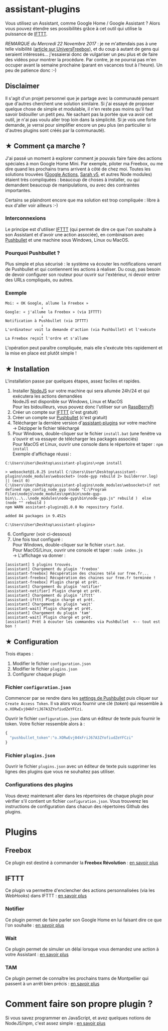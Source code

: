 # assistant-plugins

Vous utilisez un Assistant, comme Google Home / Google Assistant ? Alors vous pouvez étendre ses possibilités grâce à cet outil qui utilise la puissance de [IFTTT](http://www.ifttt.com/).

*REMARQUE du Mercredi 22 Novembre 2017* : je ne m'attendais pas à une telle visibilité ([article sur UniversFreebox](http://www.universfreebox.com/article/41705/Controler-votre-Freebox-grace-a-Google-Assistant-c-est-desormais-possible)), et du coup à autant de gens qui seraient intéressés... j'essaierai donc de vulgariser un peu plus et de faire des vidéos pour montrer la procédure. Par contre, je ne pourrai pas m'en occuper avant la semaine prochaine (parant en vacances tout à l'heure). Un peu de patience donc :-)

## Disclaimer

Il s'agit d'un projet personnel que je partage avec la communauté pensant que d'autres cherchent une solution similaire. Si j'ai essayé de proposer quelque chose de simple et modulable, il n'en reste pas moins qu'il faut savoir bidouiller un petit peu. Ne sachant pas la portée que va avoir cet outil, je n'ai pas voulu aller trop loin dans la simplicité. Si je vois une forte demande, je verrai pour simplifier encore un peu plus (en particulier si d'autres plugins sont créés par la communauté).

## ★ Comment ça marche ?

J'ai passé un moment à explorer comment je pouvais faire faire des actions spéciales à mon Google Home Mini. Par exemple, piloter ma Freebox, ou me dire quand les prochains trams arrivent à côté de chez moi. Toutes les solutions trouvées ([Google Actions](https://developers.google.com/actions/), [Sarah v5](https://github.com/NGRP/node-red-contrib-viseo), et autres Node modules) étaient très compliquées : beaucoup de choses à installer, ou qui demandent beaucoup de manipulations, ou avec des contraintes importantes.

Certains se plaindront encore que ma solution est trop compliquée : libre à eux d'aller voir ailleurs :-)

### Interconnexions

Le principe est d'utiliser [IFTTT](http://www.ifttt.com/) (qui permet de dire ce que l'on souhaite à son Assistant et d'avoir une action associée), en combinaison avec [Pushbullet](https://www.pushbullet.com/) et une machine sous Windows, Linux ou MacOS.

### Pourquoi Pushbullet ?

Plus simple et plus sécurisé : le système va écouter les notifications venant de Pushbullet et qui contiennent les actions à réaliser. Du coup, pas besoin de devoir configurer son routeur pour ouvrir sur l'extérieur, ni devoir entrer des URLs compliqués, ou autres.

### Exemple

```
Moi: « OK Google, allume la Freebox »
                ↓    
Google: « j'allume la Freebox » (via IFTTT)
                ↓    
Notification à Pushbullet (via IFTTT)
                ↓    
L'ordinateur voit la demande d'action (via Pushbullet) et l'exécute
                ↓    
La Freebox reçoit l'ordre et s'allume 
```

L'opération peut paraître compliquée, mais elle s'exécute très rapidement et la mise en place est plutôt simple !

## ★ Installation

L'installation passe par quelques étapes, assez faciles et rapides.

  1. Installer [NodeJS](https://nodejs.org/en/) sur votre machine qui sera allumée 24h/24 et qui exécutera les actions demandées  
  NodeJS est disponible sur Windows, Linux et MacOS  
  Pour les bidouilleurs, vous pouvez donc l'utiliser sur un [RaspBerryPi](https://www.raspberrypi.org/)
  2. Créer un compte sur [IFTTT](http://www.ifttt.com/) (c'est gratuit)
  3. Créer un compte sur [Pushbullet](https://www.pushbullet.com/) (c'est gratuit)
  4. Télécharger la dernière version d'[assistant-plugins](https://github.com/Aymkdn/assistant-plugins/archive/master.zip) sur votre machine  
  → Dézipper le fichier téléchargé  
  5. Pour Windows, double-cliquer sur le fichier `install.bat` (une fenêtre va s'ouvrir et va essayer de télécharger les packages associés)   
  Pour MacOS et Linux, ouvrir une console dans le répertoire et taper : `npm install`  
  Exemple d'affichage réussi :
```
C:\Users\User\Desktop\assistant-plugins\>npm install

> websocket@1.0.25 install C:\Users\User\Desktop\assistant-plugins\node_modules\websocket> (node-gyp rebuild 2> builderror.log) || (exit 0)
C:\Users\User\Desktop\assistant-plugins\node_modules\websocket>if not defined npm_config_node_gyp (node "C:\Program Files\nodejs\node_modules\npm\bin\node-gyp-bin\\..\..\node_modules\node-gyp\bin\node-gyp.js" rebuild )  else (node "" rebuild )
npm WARN assistant-plugins@1.0.0 No repository field.

added 84 packages in 9.452s

C:\Users\User\Desktop\assistant-plugins>
```
  6. Configurer (voir ci-dessous)
  7. Une fois tout configuré :  
  Pour Windows, double-cliquer sur le fichier `start.bat`.  
  Pour MacOS/Linux, ouvrir une console et taper : `node index.js`  
  → L'affichage va donner :  
```
[assistant] 5 plugins trouvés.
[assistant] Chargement du plugin 'freebox'
[assistant-freebox] Récupération des chaines télé sur free.fr...
[assistant-freebox] Récupération des chaines sur free.fr terminée !
[assistant-freebox] Plugin chargé et prêt.
[assistant] Chargement du plugin 'notifier'
[assistant-notifier] Plugin chargé et prêt.
[assistant] Chargement du plugin 'ifttt'
[assistant-ifttt] Plugin chargé et prêt.
[assistant] Chargement du plugin 'wait'
[assistant-wait] Plugin chargé et prêt.
[assistant] Chargement du plugin 'tam'
[assistant-wait] Plugin chargé et prêt.
[assistant] Prêt à écouter les commandes via PushBullet  <-- tout est bon !
```

## ★ Configuration

Trois étapes :
  1. Modifier le fichier `configuration.json`
  2. Modifier le fichier `plugins.json`
  3. Configurer chaque plugin
  
### Fichier `configuration.json`

Commencer par se rendre dans les [settings de Pushbullet](https://www.pushbullet.com/#settings) puis cliquer sur `Create Access Token`. Il va alors vous fournir une clé (*token*) qui ressemble à `o.XORwEvj04kFriJ67A3ZYofiudZeYFCzi`.

Ouvrir le fichier `configuration.json` dans un éditeur de texte puis fournir le token. Votre fichier ressemble alors à :
```javascript
{
  "pushbullet_token":"o.XORwEvj04kFriJ67A3ZYofiudZeYFCzi"
}
```

### Fichier `plugins.json`

Ouvrir le fichier `plugins.json` avec un éditeur de texte puis supprimer les lignes des plugins que vous ne souhaitez pas utiliser.

### Configurations des plugins

Vous devez maintenant aller dans les répertoires de chaque plugin pour vérifier s'il contient un fichier `configuration.json`. Vous trouverez les instructions de configuration dans chacun des répertoires Github des plugins.

# Plugins

## Freebox

Ce plugin est destiné à commander la **Freebox Révolution** : [en savoir plus](https://github.com/Aymkdn/assistant-plugins/tree/master/assistant-freebox)

## IFTTT

Ce plugin va permettre d'enclencher des actions personnalisées (via les *WebHooks*) dans IFTTT : [en savoir plus](https://github.com/Aymkdn/assistant-plugins/tree/master/assistant-ifttt)

### Notifier

Ce plugin permet de faire parler son Google Home en lui faisant dire ce que l'on souhaite : [en savoir plus](https://github.com/Aymkdn/assistant-plugins/tree/master/assistant-notifier)

### Wait

Ce plugin permet de simuler un délai lorsque vous demandez une action à votre Assistant : [en savoir plus](https://github.com/Aymkdn/assistant-plugins/tree/master/assistant-wait)

### TAM

Ce plugin permet de connaître les prochains trams de Montpellier qui passent à un arrêt bien précis : [en savoir plus](https://github.com/Aymkdn/assistant-plugins/tree/master/assistant-tam)

# Comment faire son propre plugin ?

Si vous savez programmer en JavaScript, et avez quelques notions de NodeJS/npm, c'est assez simple : [en savoir plus](https://github.com/Aymkdn/assistant-plugins/tree/master/assistant-template)
